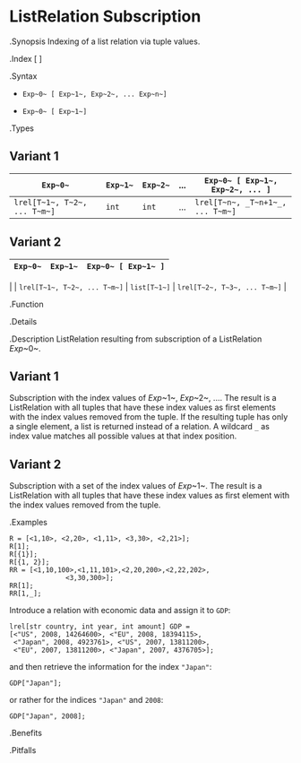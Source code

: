 # ListRelation Subscription

.Synopsis
Indexing of a list relation via tuple values.

.Index
[ ]

.Syntax

*  `Exp~0~ [ Exp~1~, Exp~2~, ... Exp~n~]`

*  `Exp~0~ [ Exp~1~]`

.Types
## Variant 1


| `Exp~0~`                          | `Exp~1~` | `Exp~2~` | ... | `Exp~0~ [ Exp~1~, Exp~2~, ... ]`  |
| --- | --- | --- | --- | --- |
| `lrel[T~1~, T~2~, ... T~m~]`    | `int`     |  `int`    | ... | `lrel[T~n~, _T~n+1~_, ... T~m~]`    |


## Variant 2

| `Exp~0~`                          | `Exp~1~`     | `Exp~0~ [ Exp~1~ ]`             |
| --- | --- | --- |
|
| `lrel[T~1~, T~2~, ... T~m~]`    | `list[T~1~]` | `lrel[T~2~, T~3~, ... T~m~]`   |


.Function

.Details

.Description
ListRelation resulting from subscription of a ListRelation _Exp_~0~.

## Variant 1

Subscription with the index values of _Exp_~1~, _Exp_~2~, .... 
The result is a ListRelation with all tuples that have these index values as first elements 
with the index values removed from the tuple. 
If the resulting tuple has only a single element, a list is returned instead of a relation. 
A wildcard `_` as index value matches all possible values at that index position.

## Variant 2

Subscription with a set of the index values of _Exp_~1~.
The result is a ListRelation with all tuples that have these index values as first element
with the index values removed from the tuple. 

.Examples
```rascal-shell
R = [<1,10>, <2,20>, <1,11>, <3,30>, <2,21>];
R[1];
R[{1}];
R[{1, 2}];
RR = [<1,10,100>,<1,11,101>,<2,20,200>,<2,22,202>,
              <3,30,300>];
RR[1];
RR[1,_];
```
Introduce a relation with economic data and assign it to `GDP`:
```rascal-shell,continue
lrel[str country, int year, int amount] GDP =
[<"US", 2008, 14264600>, <"EU", 2008, 18394115>,
 <"Japan", 2008, 4923761>, <"US", 2007, 13811200>, 
 <"EU", 2007, 13811200>, <"Japan", 2007, 4376705>];
```
and then retrieve the information for the index `"Japan"`:
```rascal-shell,continue
GDP["Japan"];
```
or rather for the indices `"Japan"` and `2008`:
```rascal-shell,continue
GDP["Japan", 2008];
```

.Benefits

.Pitfalls

